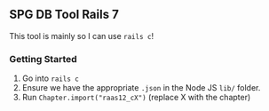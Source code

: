 ## SPG DB Tool Rails 7

This tool is mainly so I can use `rails c`!

### Getting Started

1. Go into `rails c`
2. Ensure we have the appropriate `.json` in the Node JS `lib/` folder.
3. Run `Chapter.import("raas12_cX")` (replace X with the chapter)
